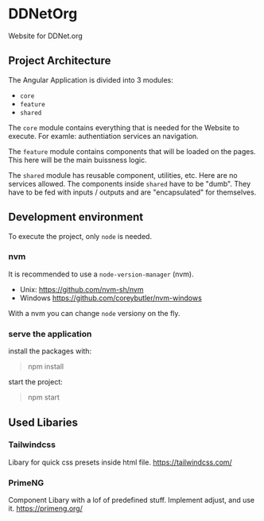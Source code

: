 # DDNetOrg

Website for DDNet.org

## Project Architecture

The Angular Application is divided into 3 modules:

- `core`
- `feature`
- `shared`

The `core` module contains everything that is needed for the Website to execute. For examle: authentiation services an navigation.

The `feature` module contains components that will be loaded on the pages. This here will be the main buissness logic.

The `shared` module has reusable component, utilities, etc. Here are no services allowed. The components inside `shared` have to be "dumb". They have to be fed with inputs / outputs and are "encapsulated" for themselves.

## Development environment

To execute the project, only `node` is needed.

### nvm

It is recommended to use a `node-version-manager` (nvm).

- Unix: <https://github.com/nvm-sh/nvm>
- Windows <https://github.com/coreybutler/nvm-windows>

With a nvm you can change `node` versiony on the fly.

### serve the application

install the packages with:

> npm install

start the project:

> npm start

## Used Libaries

### Tailwindcss

Libary for quick css presets inside html file. <https://tailwindcss.com/>

### PrimeNG

Component Libary with a lof of predefined stuff. Implement adjust, and use it. <https://primeng.org/>
